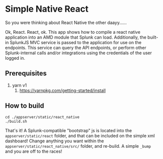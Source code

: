 # Simple Native React

So you were thinking about React Native the other daayy......

Ok, React. React, ok. This app shows how to compile a react native application into an AMD module that Splunk can load. Additionally, the built-in SplunkJS MVC service is passed to the application for use on the endpoints. This service can query the API endpoints, or perform other Splunk-internal calls and/or integrations using the credentials of the user logged in. 

## Prerequisites

1. yarn v1
    1. https://yarnpkg.com/getting-started/install

## How to build

    cd ./appserver/static/react_native
    ./build.sh
    
That's it! A Splunk-compatible "bootstrap" js is located into the `appserver/static/react` folder, and that can be included on the simple xml dashboard! Change anything you want within the `appserver/static/react_native/src/` folder, and re-build. A simple `_bump` and you are off to the races! 
